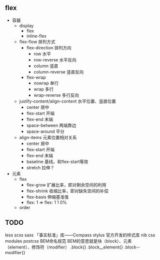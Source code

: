 ## flex
- 容器
    - display
        - flex
        - inline-flex
    - flex-flow 排列方式
        - flex-direction 排列方向
            - row 水平
            - row-reverse 水平反向
            - column 竖直
            - column-reverse 竖直反向
        - flex-wrap
            - nowrap 单行
            - wrap 多行
            - wrap-reverse 多行反向
    - justify-content/align-content 水平位置、竖直位置
        - center 居中
        - flex-start 开端
        - flex-end 末端
        - space-between 两端靠边
        - space-around 平分
    - align-items 元素位置相对关系
        - center 居中
        - flex-start 开端
        - flex-end 末端
        - baseline 基线，和flex-start等效
        - stretch 拉伸？
- 元素
    - flex
        - flex-grow 扩展比率，即对剩余空间的利用
        - flex-shrink 收缩比率，即对缺失空间的补偿
        - flex-basis 伸缩基准值
        - flex: 1 => flex: 1 1 0%
    - order

## TODO
less
scss sass
  「事实标准」库——Compass
stylus
  官方开发的样式库 nib
css modules
postcss
BEM命名规范
  BEM的意思就是块（block）、元素（element）、修饰符（modifier）
  .block{}
  .block__element{}
  .block--modifier{}
